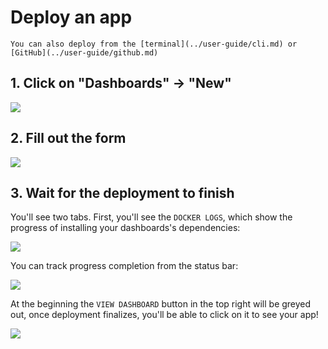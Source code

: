 # Deploy an app

```{tip}
You can also deploy from the [terminal](../user-guide/cli.md) or [GitHub](../user-guide/github.md)
```

## 1. Click on "Dashboards" -> "New"

![](../static/dashboards-new.png)


## 2. Fill out the form


![](../static/dashboards-form.png)

## 3. Wait for the deployment to finish

You'll see two tabs. First, you'll see the `DOCKER LOGS`, which show the progress of installing your dashboards's dependencies:

![](../static/dashboards-logs.png)

You can track progress completion from the status bar:


![](../static/dashboards-progress.png)

At the beginning the `VIEW DASHBOARD` button in the top right will be greyed out, once deployment finalizes, you'll be able to click on it to see your app!

![](../static/dashboards-view.png)
